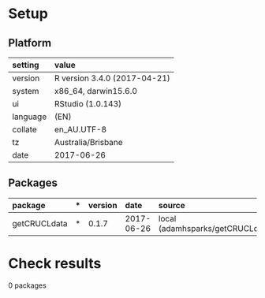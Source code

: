 # Setup

## Platform

|setting  |value                        |
|:--------|:----------------------------|
|version  |R version 3.4.0 (2017-04-21) |
|system   |x86_64, darwin15.6.0         |
|ui       |RStudio (1.0.143)            |
|language |(EN)                         |
|collate  |en_AU.UTF-8                  |
|tz       |Australia/Brisbane           |
|date     |2017-06-26                   |

## Packages

|package      |*  |version |date       |source                              |
|:------------|:--|:-------|:----------|:-----------------------------------|
|getCRUCLdata |*  |0.1.7   |2017-06-26 |local (adamhsparks/getCRUCLdata@NA) |

# Check results

0 packages





